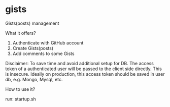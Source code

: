 # gists

Gists(posts) management

What it offers?

1) Authenticate with GitHub account
2) Create Gists(posts)
3) Add comments to some Gists

Disclaimer:
  To save time and avoid additional setup for DB. The access token of a authenticated user will be passed to the client side directly. This is insecure.
  Ideally on production, this access token should be saved in user db, e.g. Mongo, Mysql, etc.


How to use it?

  run: startup.sh
